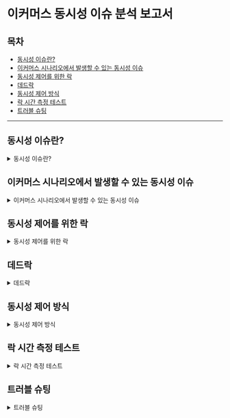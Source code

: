# 이커머스 동시성 이슈 분석 보고서

## 목차
- [동시성 이슈란?](#동시성-이슈란)
- [이커머스 시나리오에서 발생할 수 있는 동시성 이슈](#이커머스-시나리오에서-발생할-수-있는-동시성-이슈)
- [동시성 제어를 위한 락](#동시성-제어를-위한-락)
- [데드락](#데드락)
- [동시성 제어 방식](#동시성-제어-방식)
- [락 시간 측정 테스트](#락-시간-측정-테스트)
- [트러블 슈팅](#트러블-슈팅)

---

## 동시성 이슈란?
<details>
  <summary>동시성 이슈란?</summary>

동시성 이슈란 공유될 수 있는 하나의 자원에 대해 여러 트랜잭션, 스레드, 프로세스 또는 작업 등이 동시에 접근할 때 충돌이 일어나는 것을 의미합니다.

예를 들어, 하나의 자원이 속성으로 0이라는 값을 가지고 있을 때, 1씩 증가하는 요청을 여러 번 한다고 가정해봅시다.

만약 이 요청이 순차적으로 발생히여 충돌이 생기지 않는다고 하면 다음과 같이 수정됩니다. 

- A : 현재값(0) + 1 -> 1 로 업데이트
- B : 현재값(1) + 1 -> 2 로 업데이트
- C : 현재값(2) + 1 -> 3 로 업데이트
- ...

하지만, 이 요청이 순차적으로 발생한 게 아니라 동시에 발생한다면 다음과 같이 수정됩니다.

- A : 현재값(0) + 1 -> 1 로 업데이트
- A' : 현재값(0) + 1 -> 1 로 업데이트
- A'' : 현재값(0) + 1 -> 1 로 업데이트
- ...

이렇게 충돌이 발생하면 1씩 증가하는 요청을 아무리 여러 번 요청하더라도 그 값이 제대로 반영되지 않을 수 있기 때문에 동시성 이슈가 발생하지 않도록 제어하는 것은 굉장히 중요합니다.

이것을 보고 소위 '동시성 제어'라고 합니다.

</details>

## 이커머스 시나리오에서 발생할 수 있는 동시성 이슈

<details>
  <summary>이커머스 시나리오에서 발생할 수 있는 동시성 이슈</summary>

- 이커머스 시나리오 프로젝트에서도 동시성 이슈가 발생할 수 있는 솽황이 3가지 있습니다.

### 포인트 충전을 위해 포인트 레코드에 접근 - 낙관적 락 사용

포인트를 충전하는 상황에서 여러 번의 결제를 수행하더라도 1번만 포인트가 충전되는 문제 상황이 생길 수 있습니다.

- A : 현재 포인트(100) + 100 -> 200 으로 업데이트
- A' : 현재 포인트(100) + 100 -> 200 으로 업데이트
- A'' : 현재 포인트(100) + 100 -> 200 으로 업데이트


원래는 트랜잭션 안에서 PG 사 결제 승인을 요청하는 등의 상황을 생각해서 비관적 락이 더 적합하지 않을까 생각했는데, 팀원분들과 토론, 그리고 코치님의 피드백을 통해서 낙관적 락과 PG 사 요청을 같이 하는 게 더 좋다는 결론으로 바뀌었습니다.
<br>
토론 당시 제가 생각한 비관적 락의 근거입니다.
```
...
저는 포인트 충전이 현실상황에서는 어떻게 될까를 좀 고려해본 것 같아요
코드에서는 빠져 있지만 실제 포인트 충전을 한다는 것은 사용자의 카드나 현금을 결제한다는 것이고, 그 경우 PG 사에 해당 정보로 승인 요청을 보낼 수 있는 상황까지 오리라고 생각했습니다. 그러면 낙관적 락을 사용하고 100 번 요청을 동시에 받았을 때 PG 사에 100 번 요청이 날아가고, DB 는 한 번만 업데이트하게 되니 문제가 생기지 않을까 했어요.
토스 같은 PG 사는 멱등키를 사용해서 동시성 제어를 하는 방법도 마련해뒀지만, 좀 오래된 PG 사는 멱등키가 없는 경우도 있다고 알아서, 이러한 경우에 대비하여 검증하려는 의도가 있습니다. 한 마디로 PG 사 요청을 한 번만 하기 위해서에요.
비관적 락으로 한 레코드에 대한 접근을 한 번씩만 하게 제어하고, 트랜잭션 진입 후 결제키와 결제상태를 체크하면 PG 사에 요청을 보내기 전에 결제완료된 레코드임을 확인하고 예외를 던져 PG 사 요청을 막을 수 있을 것 같습니다.
근데 이러한 가정이 없다면 낙관적 락이 맞다는 생각이 드네요.
...
```

아래는 항해플러스 코치님의 멘토링 내용 일부입니다.
```
PG 와 같이 외부 의존성이 껴있는 경우, 낙관적 락을 활용해 구현한다면, 트랜잭션이 정상적으로 처리되었을 때만 PG 사에 요청을 보내는 방식을 활용해볼 수도 있을 것 같습니다. 예를 들면 아래와 같겠죠.
tx {
  잔액 조회
  잔액 차감
  ..
  결제 생성
}
PG 전송

다만 여기서 주의해야할 점은, 말씀해주신 것처럼 앞 단에서 트랜잭션 범위 내에서 결제가 정상적으로 생성된 경우만 "결제 시도" 에 성공한 것으로 간주해야하므로 이런 부분을 주의해서 구현해야 합니다.
오히려 이 경우는 결제와 예약에 영향을 줄 수 있는 시도가 동시에 발생할 수 있는 만큼 아래와 같이 각 자원에 대해 락을 적절히 설정하므로서 이점을 얻을 수 있을지? 등에 대해서 고려해보고, PG 전송에 대한 실패가 발생했을 때 재시도 전략 등을 세워 촘촘하게 비즈니스 컨트롤을 해볼 수 있을 것 같아요.
tx {
  예약 조회 + 검증 // 비관락 사용
  잔액 조회 + 차감 및 검증 // 낙관락 사용
  ..
  결제 생성
}
PG 전송
```

`트랜잭션(낙관적 락) -> 트랜잭션 종료 -> PG 전송 -> PG 검증하여 재시도, 보상 트랜잭션, 성공 등을 처리`하는 흐름으로 로직을 구성하면 됩니다.
<br>
비즈니스 로직 동안에는 '모든 로직'에서 트랜잭션이 보장되어야 하니까 PG 사 승인 요청도 트랜잭션 안에 있어야 한다, 라는 착각에 비관적 락을 사용했던 것입니다. 이번 프로젝트 통해 가장 크게 배운 것은 (분산락 사용도 있긴 하지만) **트랜잭션 범위를 적절하게 사용해야 한다**는 교훈 같습니다. 

### 주문/결제 시 - 포인트 감소를 위해 포인트 레코드에 접근 - 낙관적 락 사용

포인트를 사용하여 주문을 하는 상황에서 여러 번 주문을 했음에도 1번만 포인트가 사용되는 문제 상황이 생길 수 있습니다.

- B : 현재 포인트(1000) - 100 -> 900 으로 업데이트
- B' : 현재 포인트(1000) - 100 -> 900 으로 업데이트
- B'' : 현재 포인트(1000) - 100 -> 900 으로 업데이트

이 상황도 위와 마찬가지입니다. 사실 위의 코치님 피드백이 더 잘 설명되어 있지만, 포인트 감소 자체는 낙관적 락으로 하되, 같은 논리적 트랜잭션 안에서 재고 차감 등의 로직에는 비관적 락을 사용하면 전체 로직의 동시성 문제를 제어하면서 비관적 락의 단점인 대기시간도 줄일 수 있습니다.

### 주문/결제 시 - 재고 차감을 위해 재고 레코드에 접근 - 비관적 락 사용

1개 밖에 남지 않은 상품을 주문할 때 여러 번의 주문 모두가 구매에 성공하는 문제 상황이 생길 수 있습니다.

- C : 현재 재고수량(1) - 1 -> 0 으로 업데이트 && 주문 성공
- C' : 현재 재고수량(1) - 1 -> 0 으로 업데이트 && 주문 성공
- C'' : 현재 재고수량(1) - 1 -> 0 으로 업데이트 && 주문 성공

재고의 경우 상황이 좀 달라질 수 있습니다. 여러 건의 요청이 필요한 만큼 성공하기 위해서는 비관적 락이 더 효율적입니다.

예를 들어 100번의 총 10번의 재고 차감이 성공해야 하는 상황에서 낙관적 락을 적용하면 첫 시도에서는 1건 성공 99건 실패, 그 다음에는 1건 성공 98건 실패, 이런 식으로 처리하게 되어 10번 성공을 위해 955번의 요청 또는 재시도를 해야 합니다.

반면에 비관적 락을 사용하면 대기시간이 존재한다는 단점은 있지만, 타임아웃 이내에 100번의 요청 중 10번만 성공시키면 되기 때문에 더 적합하다고 볼 수 있습니다.

그리고 이와 더불어 최종적으로 분산락과 비관락을 같이 적용하여 도메인 별로 DB 가 분리된 분산 환경에서도 동시성을 제어할 수 있도록 했습니다.

분산락 적용은 [STEP12 브랜치](https://github.com/psam1017/hhplus-ecommerce/tree/STEP12)에 반영되어 있습니다.

</details>

## 동시성 제어를 위한 락

<details>
  <summary>동시성 제어를 위한 락</summary>

동시성 이슈를 해결하기 위해서는 락(Lock)이라는 개념을 사용합니다. 락은 공유 자원에 대한 접근을 제어하여 동시에 여러 프로세스나 스레드가 동일한 자원에 접근하는 것을 방지하는 메커니즘입니다. 이를 통해 데이터의 무결성을 유지하고 예기치 않은 충돌이나 오류를 예방할 수 있습니다.

### 낙관적 락과 비관적 락
락에는 낙관적 락과 비관적 락이 있습니다.

- 낙관적 락
  - 데이터 충돌이 드물다고 가정하고, 데이터 수정 시 충돌 여부를 검사하여 문제가 없으면 업데이트를 진행합니다.
  - 버전 번호 또는 타임스탬프를 이용하여 데이터 변경 여부를 확인합니다.
  - 락을 걸지 않기에 시스템 성능 저하가 적다는 장점이 있습니다.
  - 충돌이 발생하면 재시도 로직이 필요할 수 있으며, 동시에 여러 충돌이 발생하여 실패하면 10번 성공해야 할 게 7번만 성공하는 등 문제가 생길 수 있습니다.
  - 결과적으로 성공횟수에 비해 더 많은 로직을 수행해야 하므로 낭비가 발생할 수 있습니다.
  - 따라서 충돌이 드물거나, 또는 한 건만 성공하면 되는 경우 등의 상황에서 적합합니다.
- 비관적 락
  - 데이터 충돌이 빈번하다고 가정하고, 데이터에 접근할 때 락을 걸고 다른 작업을 접근하지 못 하게 막습니다.
  - java 의 synchronized, db 의 select ... for update 등 시스템적인 방법이 있습니다.
  - 데이터 충돌을 사전에 방지하여 안정성을 높일 수 있다는 장점이 있습니다.
  - 락에 따른 대기 시간이 발생하여 성능이 저하될 수 있습니다.
  - 충돌이 빈번하거나, 여러 건의 시도가 하나씩 성공해야 하는 경우 등의 상황에서 적합합니다.

</details>

## 데드락

<details>
  <summary>데드락</summary>

### 데드락의 개념

락에 의해 발생할 수 있는 사이드 이펙트로 데드락이라는 것이 있습니다. 데드락은 서로 다른 작업이 각자에게 필요로 하는 자원을 상대방이 소유하고 있어서 서로의 작업이 끝나기를 대기해버리는 상황입니다.

![데드락 이미지](https://github.com/user-attachments/assets/7d51cb86-5988-4b9f-8ac8-98ecdb98dd5f)

### 데드락 발생 요건

데드락은 아래 4가지 조건이 모두 만족되는 경우 발생될 수 있습니다. 참고로, 데드락은 비단 DB 만에서 발생하는 것이 아니라 컴퓨터 전반에서 발생할 수 있는 현상입니다. 이번 보고서에서는 DB 에서 발생하는 데드락에 초점을 두고 설명합니다.

1. 상호배제
    - 하나의 리소스는 한 번에 한 프로세스(스레드, 트랜잭션 등)만 사용할 수 있다. 즉, 그 리소스가 어떤 프로세스에 의해 잠금이 걸려있다.
    - 사용 중인 자원을 다른 프로세스가 요청하려면 그 자원에 대한 잠금이 해제될 때까지 기다려야 한다.
2. 점유와 대기
    - 한 프로세스가 한 개 이상의 리소스를 보유한 상태(점유)에서 다른 프로세스의 자원을 점유하기 위해 대기하고 있는 상황이다.
3. 비선점
    - 다른 프로세스가 점유한 자원을 강제로 가져올 수 없다. 즉, 그 프로세스가 자원에 대한 잠금을 해제할 때까지 기다려야 한다.
4. 순환 대기
    - 대기 중인 프로세스들이 서로를 기다리고 있어야 한다.

예를 들어, 언급한 재고 차감 상황에 데드락 발생 요건을 적용해보겠습니다.

트랜잭션이 TX1, TX2 로 2개가 있고, 상품은 A, B 2개가 있다고 가정해봅시다.

1. 상호배제
    - TX1 은 상품 A, B 를 잠급니다. 이때 비관적 락이 사용됩니다.
    - TX2 는 상품 A, B 를 잠급니다. 이때 역시 비관적 락이 사용됩니다.
2. 점유와 대기
    - TX1 은 상품 A 를 먼저 잠갔습니다. 그리고 이제 상품 B 를 잠글 차례입니다.
    - TX2 는 상품 B 를 먼저 잠갔습니다. 그리고 이제 상품 A 를 잠글 차례입니다.
    - 하지만 두 트랜잭션이 서로에게 필요한 상품을 잠갔기에 대기해야 하는 상황입니다.
3. 비선점
    - TX1 은 TX2 가 점유한 상품 B 를 강제로 가져올 수 없습니다.
    - 마찬가지로 TX2 는 TX1 이 점유한 상품 A 를 강제로 가져올 수 없습니다.
4. 순환 대기
    - TX1 과 TX2 는 각자에게 필요한 자원을 서로가 기다리고 있기 때문에 순환 대기 구조가 형성됩니다.

만약, 이 상황에서 서로가 동일한 시간 동안 락을 획득하지 못 한다면 두 트랜잭션 모두 실패로 끝나게 될 것입니다.

### 데드락 해결방법

데드락은 예방, 회피, 탐지&복구 등의 방법으로 해결할 수 있습니다.

이 중에서 회피 방법과 탐지&복구 방법은 데드락 회피를 위한 알고리즘적 접근이 필요하기에 필요 이상의 오버헤드라고 판단하고 예방 기법을 사용했습니다.
단, 예방기법은 불필요한 대기를 해야 하거나, 더 많은 시도를 해야 하는 등 자원낭비를 초래하는 방법이기에 항상 더 좋은 방법은 아닙니다.

데드락 예방기법은 4가지가 있습니다.
1. 상호배제 부정
    - 여러 트랜잭션이 동시에 자원에 접근하는 것을 허용하고, 충돌이 발생하는 경우 예외를 발생시키는 낙관적 락 방법이 있습니다.
    - 상품 재고는 여러 트랜잭션이 동시에 접근하고 충돌이 잦을 수 있기에 부적절하다고 판단했습니다.
    - 반면 포인트 충전을 여러 건의 요청 중에서도 한 건만 성공하면 되는 시나리오라고 생각하면 낙관적 락이 적합할 수 있습니다.
2. 점유 및 대기 부정
    - 필요로 하는 모든 자원을 한번에 획득하게 하면 가능합니다.
    - 처음에는 벌크 조회 쿼리에 락을 걸면 가능하리라 생각했지만, 현재 사용 중인 MySQL 에서는 정말로 그런지 찾아보니 공식문서에서는 "레코드를 조우한 순간"에 락을 건다고 합니다. 즉, 여러 건을 쿼리를 실행해도 내부적으로는 하나씩 레코드를 찾고 의도한 방식으로 락을 걸기에 불완전한 방법이라고 판단했습니다.
    - > InnoDB performs row-level locking in such a way that when it searches or scans a table index, it sets shared or exclusive locks on the index records it encounters. Thus, the row-level locks are actually index-record locks.
      <br> [MySQL - 17.7.1 InnoDB Locking](https://dev.mysql.com/doc/refman/8.4/en/innodb-locking.html#innodb-next-key-locks)
    - DB 락을 사용하는 상황에서는 아쉽지만, 분산락을 사용할 때 커넥션&분산락 데드락을 해소하기 위해 사용할 수 있습니다. 이는 아래 [커넥션과 분산락 데드락](#커넥션과-분산락-데드락)에 자세히 기록해두었습니다.
3. 비선점 부정
    - 자원의 선점을 허용하게 하면 가능합니다.
    - 하지만 트랜잭션 중간에 자원을 선점하게 되면 락을 거는 이유가 없어지기 때문에 최후의 수단으로 타임아웃을 설정하여 일정 시간 후 선점을 허용하도록 해야 합니다. 그러면 데드락이 지속되지 않고, 한 트랜잭션에서 롤백되고 락을 해제하면서 다른 트랜잭션에서 레코드를 선점할 수 있게 됩니다.
    - JPA 의 @QueryHint 를 사용하여 타임아웃을 설정했습니다.
    ```
    @Lock(LockModeType.PESSIMISTIC_WRITE)
    @QueryHints(
            @QueryHint(
                    name = "jakarta.persistence.lock.timeout",
                    value = "5000"
            )
    )
    ```
4. 순환 대기 부정
    - 접근 대상인 자원들을 선형으로 분류 및 고유번호를 할당하고, 각 트랜잭션이 자원에 접근할 때 각 고유번호를 한 쪽 방향으로 순차적으로 접근함으로써 가능합니다.
    - 조회 대상인 상품은 PK 가 BIGINT 단일 컬럼이고, AUTO_INCREMENT 가 적용되어 있어서 선형적인 고유번호를 만족하는 상황입니다.
    - 아래 코드와 같이 조회할 순서를 정렬하고 한 건씩 조회함으로써 순환 대기 부정을 달성할 수 있었습니다.
    ```
    public void deductStocks(Map<Long, Integer> itemIdStockAmountMap) {
        List<Long> itemIds = new ArrayList<>(itemIdStockAmountMap.keySet());
        Collections.sort(itemIds); // (1)
        for (Long itemId : itemIds) { // (2)
            ItemStock itemStock = itemStockRepository.findByItemIdWithLock(itemId).orElseThrow(NoSuchItemStockException::new);
            itemStock.deductStock(itemIdStockAmountMap.get(itemStock.getItem().getId()));
        }
    }
    ```
    - (1) 에서 상품 ID 를 오름차순으로 정렬하여, 순차적으로 접근할 수 있게 합니다.
    - (2) 에서는 (1) 에서 정렬한 오름차순으로만 조회를 하기 때문에 교착상태에 빠지는 것을 막을 수 있게 됩니다.

</details>

## 동시성 제어 방식

<details>
  <summary>동시성 제어 방식</summary>

### 스레드 락

자바에서 동시성 제어를 위해서 synchonized 와 Lock 두 가지를 사용해볼 수 있습니다.

#### synchronized

```
public class Counter {
    private int count = 0;

    public synchronized void increment() {
        count++;
    }

    public synchronized int getCount() {
        return count;
    }
}
```

- 장점
  - 키워드만으로 동기화가 가능하여 코드가 간결합니다.
  - 예외가 발생하더라도 자동으로 락이 해제됩니다.
- 단점
  - 고급 제어가 불가능하고 타임아웃 등이 불가능합니다.
- 복잡도
  - 구현이 가장 간단하고 복잡도가 낮습니다.
- 성능
  - 경쟁이 적은 경우에만 효율적입니다.
- 한계점
  - 하나의 애플리케이션 인스턴스 안에서만 제어가 가능합니다. 멀티 서버로 운영할 경우 동시성 제어가 불가능합니다.

#### Java Lock

```
import java.util.concurrent.locks.Lock;
import java.util.concurrent.locks.ReentrantLock;

public class Counter {
    private int count = 0;
    private Lock lock = new ReentrantLock();

    public void increment() {
        lock.lock();
        try {
            count++;
        } finally {
            lock.unlock();
        }
    }

    public int getCount() {
        lock.lock();
        try {
            return count;
        } finally {
            lock.unlock();
        }
    }
}
```

- 장점
  - 타임아웃 등이 가능합니다.
  - 락을 원하는 위치에 유연하게 설정할 수 있습니다.
- 단점
  - 락의 획득과 해제를 명시적으로 관리해야 합니다.
- 복잡도
  - 명시적인 락 관리가 필요합니다.
  - 접근하는 자원 하나에 대해서만 구체적으로 락을 걸어야 불필요한 자원 낭비를 막을 수 있습니다.
- 성능
  - 락 알고리즘을 적용할 수 있습니다.
  - 공정한 락으로 기아 상태를 방지할 수 있습니다.
- 한계점
    - 하나의 애플리케이션 인스턴스 안에서만 제어가 가능합니다. 멀티 서버로 운영할 경우 동시성 제어가 불가능합니다.

### DB 락 - 낙관적 락
```
import javax.persistence.*;
import lombok.Getter;
import lombok.NoArgsConstructor;

@Getter
@NoArgsConstructor
@Table(name = "users")
@Entity
public class User {

    @Id
    @GeneratedValue(strategy = GenerationType.IDENTITY)
    private Long id;

    private String name;

    @Version
    private Long version;
}
```

- 장점
  - 락을 사용하기 않기 때문에 데드락이 발생하지 않습니다.
  - 멀티 서버 환경에서도 동시성 제어가 가능합니다.
- 단점
  - 충돌 발생 시 재시도 로직이 필요할 수 있으며, 오버헤드 및 성능 저하로 이어질 수 있습니다.
- 복잡도
  - JPA 프레임워크를 사용할 경우 버전 관리 필드만 있으면 되기에 구현이 간단합니다.
  - 재시도 로직을 AOP 등으로 직접 구현해야 할 수 있습니다.
- 성능
  - 락 획득을 위한 대기가 없어 읽기 작업이 많은 경우 높은 성능을 발휘합니다.
  - 하지만 데이터 충돌이 잦은 수정 작업 등이 있다면 비효율적입니다.
- 한계점
  - 데이터 충돌이 잦은 경우 적합하지 않습니다.
  - 성공해야 할 요청이 마저 성공하지 못 해서 결국 비관적 락보다도 더 많은 자원을 사용해야 할 수 있습니다.
    - 언급했던 이커머스 시나리오에서 동시성 이슈가 발생할 수 있는 상황에서는, 비즈니스 로직 예외를 제외하면 각 요청들이 모두 성공해야 하기 때문에 적합하지 않습니다. 따라서 현재까지 구현된 이커머스 프로젝트에서 낙관적 락은 적용되지 않았습니다.
      - 포인트를 여러 번 충전하면 그 중 하나만 성공하는 게 아니라 모두 성공해야 합니다. 만약 정말로 모든 요청이 실수가 아니라 의도적으로 충전하려는 상황에서도 그렇고, PG 사를 거친 결제 승인 요청이 필요한 상황에서도 비관적 락으로 상태를 검증하기 위해 필요하다고 판단했습니다.
      > 만약 포인트만 충전하는 상황이라면, 낙관적 락으로 실수로 동시에 발생한 요청, 소위 "따닥"을 적은 리소스로 제어할 수 있습니다.
      > 
      > 하지만 실제 포인트 충전을 위해서는 PG 사에 결제 요청을 해야 할 거고, (그 경우 주문 아이디, 결제 키 등이 있다고 하더라도 같은 주문에 대하여)낙관적 락을 사용하면 각 요청이 아직 결제 완료 전 상태의 주문을 조회해서 PG 사에 여러 번 결제 승인이 요청될 수도 있습니다.
      > 
      > 이 경우까지 고려하면, 포인트 충전의 동시성 제어는 두 가지 방안이 있을 것 같습니다. 
      > 1) 낙관적 락과 PG 사 요청 시의 멱등키 사용. 단, PG 사에 따라 멱등키를 지원하지 않을 수도 있기에 PG 사에 따라 제약이 있을 수 있습니다.
      > 2) 비관적 락을 사용하면 동일한 주문 아이디에 대해서 PG 사 결제 승인 요청 전에 레코드 상태를 검증할 수 있고, PG 사가 멱등키를 지원하지 않아도 로직의 제어가 가능합니다.
      - 여러 번의 재고 차감 시도가 있을 때, 재고가 충분할 때는 모두 성공해야 합니다.
      - 여러 번의 포인트 차감 시도가 있을 때, 포인트가 충분할 때는 모두 성공해야 합니다.
  - 분산 DB 환경에서 여러 트랜잭션을 사용하게 되어 복잡도가 올라갈 수 있습니다.

### DB 락 - 비관적 락

- 장점
  - 다른 트랜잭션의 접근을 차단하여 강력한 일관성과 무결성을 보장합니다.
  - 데이터 수정과 충돌이 잦은 경우, 수많은 동시 요청에 대해 재시도를 하지 않아도 됩니다.
    - 예를 들어 낙관적 락을 사용하는 경우 재고 차감을 위해 10,000 번의 요청이 발생하면 1번의 요청만 발생하고, 다시 9,999 번의 요청이 모두 재시도되어야 하기 때문에 비효율적입니다.
- 단점
  - 데드락이 발생할 수 있기에 예방, 탐지, 복구 등 데드락 해결방법이 필요합니다.
  - 락 대기 시간으로 인해 성능이 저하될 수 있습니다.
- 복잡도
  - JPA 프레임워크를 사용할 경우 @Lock 을 사용하여 간단하게 구현할 수 있습니다.
  - 데드락 방지 로직이 필요합니다.
  - 적절한 범위의 락 사용이 필요합니다.
- 성능
  - 데이터 충돌이 잦은 경우 적합합니다.
  - 과도한 락 경합에 의해 성능이 저하될 수 있습니다.
- 한계점
  - 분산 DB 환경에서 일관성이 제공되지 않을 수 있습니다.

### 분산락

만약 우리가 제공하는 서비스의 애플리케이션 인스터스가 하나라면 Java Lock 으로 해결할 수도 있습니다. 하지만 인스턴스가 여러 개라면 일관된 락을 위해 DB Lock 을 사용할 필요가 있습니다.

마찬가지로 만약 DB 가 하나라면 DB Lock 으로 일관된 락을 제공할 수 있습니다. 하지만 만약 도메인 별로 DB 를 각각 구성한다면 DB Lock 도 부족할 수 있습니다.

근본적인 원인은 각 DB 별로 트랜잭션이 다르고, 다른 DB 의 트랜잭션 간에는 락이 공유되지 않는다는 점입니다.

서로 다른 DB 에 걸쳐서 이루어지는 전체 작업을 하나의 논리적인 트랜잭션으로 관리하고 전체 작업의 일관성을 보장해야 하는데, 이때 각 DB 간의 물리적 트랜잭션이 각각 정확하게 보장된다고 하더라도 서로 다른 서버나 DB 에서 일어나는 작업에 의한 롤백 등의 관리가 어려워집니다.

이를 극복하고자 동시성 제어를 관리하는 중앙집중식 서버를 통해 동시성 제어를 하는 전략을 분산락이라고 합니다.

분산락은 서로 다른 DB 에서 일어나는 작업들의 묶음인 논리적 트랜잭션의 진입점을 통제하는 역할을 하면서 일관성을 보장할 수 있습니다.

분산락으로 활용할 수 있는 기술은 여럿 있지만 대표적으로 Redis 와 Kafka 가 있습니다.

### Redis 의 RedLock

Redis 는 RedLock 이라고 하는 분산락을 제공합니다.

- 장점
  - NoSQL DB 로 간단한 구조를 가지고 있어 비교적 쉽게 구현이 가능합니다.
  - Lock Timeout 설정이 가능합니다.
  - Atomic 연산을 제공할 수 있습니다.
  - Pub/Sub 구조 사용으로 리소스를 절약할 수 있습니다.
    - Pub/Sub 은 락을 획득하는 방식 중 하나입니다. Pub 은 Publish, Sub 은 Subscribe 의 약자입니다. 락을 획득하려는 스레드는 락을 획득할 때까지 해당 키를 '구독(Subscribe)'하고 대기를 합니다. 그리고 레디스는 해당 키를 사용할 수 있는 순간이 오면, 구독하고 있는 스레드에게 알림을 이벤트로서 '발행(Publish)'해줍니다. 이렇게 하면 락을 획득하기 위한 경합 과정에서 과도한 요청이 발생하는 것을 줄일 수 있기에 이 방법을 많이 사용합니다.
    - 주로 대비되는 게 스핀락인데, 스핀락은 락을 획득할 때까지 일정시간의 대기 및 재요청을 반복하는 방식이기 때문에, 락 경합이 많을 수록 여러 스레드에서의 요청에 의한 부하가 크게 나타날 수 있습니다. 
    - Master-Slave 복제를 사용하여 단일 장애 지점 문제를 보완할 수 있습니다.
- 단점
  - 스냅샷을 사용할 수 있지만, 메모리 특성상 장애가 발생하여 데이터를 손실할 가능성이 있습니다.
- 복잡도
  - 설치 과정이 어렵지 않고, NoSQL 구조 DB 이기에 직관적으로 사용할 수 있습니다.
  - 락에 대한 키를 관리해야 합니다.
- 성능
  - 인메모리 기반으로 높은 성능을 제공하고, 빠르게 락을 제어할 수 있습니다.
- 한계점
  - 레디스는 단일 스레드에서 동작합니다. 따라서 복제를 위해서는 여러 개의 레디스 노드를 생성하게 되는데, 이 경우 동기화된 시계(synchronized clock)가 없기 때문에 클럭이 정확한 속도로 동작하지 않는 클럭 드리프트(Clock Drift) 현상으로 일관성이 지켜지지 않을 수 있습니다.
  - 애플리케이션 중단 또는 네트워크 지연, Java Garbage Collector 에 의한 시간 차이가 발생하여 동시성 이슈가 발생할 가능성이 있습니다.

(**한계점 참고** : [[Redis] 레디스가 제공하는 분산락(RedLock)의 특징과 한계](https://mangkyu.tistory.com/311))

### Kafka

카프카는 분산 메시지 플랫폼으로서 메시지 큐의 형태로 쓸 수도 있습니다. 이 경우 메시지 간의 순서를 보장할 수 있기 때문에 동시성 이슈가 발생하지 않도록 제어할 수 있습니다.

- 장점
  - 디스크 기반 저장으로 시스템 재시작 시에도 락 상태를 복원할 수 있습니다.
  - 브로커, 파티션을 확장하여 수평적 확장(Scale Out)이 가능합니다.
    - 분산환경에서 용이하게 사용할 수 있습니다.
    - 대용량 데이터를 처리해야 할 때도 원활하게 운영할 수 있습니다.
- 단점
  - 운영 관리가 복잡하고 전문 지식이 필요합니다.
  - 락 관리를 위해 도입하기에는 불필요한 기능들이 많아 시스템 리소스 사용량이 증가합니다.
  - 트랜잭션 범위 바깥에서 실패한 로직에 대한 복구 처리를 비롯한 락 구현을 직접 해야 합니다.
- 복잡도
  - 프로듀서, 컨슈머, 오프셋, 파티셔닝, 그리고 동일 키를 같은 큐에 보내기 위한 해싱 구현 등 설정 비용과 더불어 추가적인 모니터링 구현까지 해야 하므로 가장 높은 복잡도를 가집니다.
  - 로직 실패에 대한 추가 로직 구현이 필요하며, 알고리즘에 대한 높은 이해도가 필요합니다. 
    - 예를 들어, 애플리케이션은 로직을 수행하고 커밋을 함으로써, 카프카의 파티션을 타는 메시지들은 트랜잭션 범위를 벗어났으므로 실패되어야 할 데이터들을 직접 이전 상태로 복구시켜야 하며, 그 과정에서 발생한 예외에 대한 처리도 필요합니다.
- 성능
  - 대용량 데이터 처리에서도 원활하게 동작합니다.
  - 비동기 작업에 의한 지연이 발생할 수 있습니다.
- 한계점
  - 비동기 작업에 의해 실시간 처리가 어렵습니다.
  - 단점이 크다는 게 한계점이 될 수 있습니다. 구현 난이도가 쉽지 않기에 소규모 프로젝트에서 현실적으로 도입을 어려워하는 경우가 많습니다.

### Redisson

분산 환경을 고려하여 분산락을 구현하고자 합니다. 그리고 Kafka 의 구현 복잡도와 오버헤드를 감안하여 RedLock 을 적용하겠습니다.

Java 에는 RedLock 클라이언트로서 Redisson 이라는 라이브러리가 존재합니다. 구현 난이도도 낮은 편이며 조사했을 때 체감상 가장 많은 레퍼런스와 블로그 포스트가 존재했습니다. 이는 그만큼 사용자 층도 두텁다는 뜻이리라 생각합니다.

하지만 RedLock 에는 알고리즘적 한계가 있기 때문에 이후 시간적 여유가 허락된다면 Kafka 의 도입도 시도해보고자 합니다.

</details>

## 락 시간 측정 테스트

<details>
  <summary>락 시간 측정 테스트</summary>

> 시간 측정 테스트 코드는 STEP 12+ 브랜치에 반영되어 있습니다.
> 
> 전체 테스트 코드는 [여기](https://github.com/psam1017/hhplus-ecommerce/blob/STEP12%2B/src/test/java/hhplus/ecommerce/server/integration/infrastructure/lock/LockComparisionTest.java)를 참조해주세요.

언급된 여러 락 중에서, 제가 적용한 락은 낙관적 락, 비관적 락, 분산락 3가지였습니다.

스레드 락은 멀티 서버 환경에서 동시성을 제어할 수 없기에 적용 및 테스트할 가치를 느끼지 못 했습니다.

한편 카프카는 구현 난이도가 높아 이번에는 성능 비교 테스트를 생략했습니다.

```
    @DisplayName("동시 요청 횟수가 적을 때 락의 처리속도는 '낙관적 락 < 비관적 락 ~= 분산락' 으로 측정된다.")
    @Test
    void compareLockWithFewRequest() throws InterruptedException {
        // given
        int tryCount = 5;
        long millis = 100;
        Point point = createPoint();

        // when 1 - 낙관적 락
        ExecutorService executorService = Executors.newFixedThreadPool(tryCount);
        CountDownLatch startLatch1 = new CountDownLatch(1);
        CountDownLatch endLatch1 = new CountDownLatch(tryCount);

        for (int i = 0; i < tryCount; i++) {
            executorService.execute(() -> {
                try {
                    startLatch1.await();
                    pointFinder.findWithOptimisticLock(point.getId(), millis);
                } catch (InterruptedException e) {
                    throw new RuntimeException(e);
                } finally {
                    endLatch1.countDown();
                }
            });
        }

        long startMillis = System.currentTimeMillis();
        startLatch1.countDown();
        endLatch1.await();
        long optimisticLockDuration = System.currentTimeMillis() - startMillis;

        // when 2 - 비관적 락
        CountDownLatch startLatch2 = new CountDownLatch(1);
        CountDownLatch endLatch2 = new CountDownLatch(tryCount);

        for (int i = 0; i < tryCount; i++) {
            executorService.execute(() -> {
                try {
                    startLatch2.await();
                    pointFinder.findWithPessimisticLock(point.getId(), millis);
                } catch (InterruptedException e) {
                    throw new RuntimeException(e);
                } finally {
                    endLatch2.countDown();
                }
            });
        }

        startMillis = System.currentTimeMillis();
        startLatch2.countDown();
        endLatch2.await();
        long pessimisticLockDuration = System.currentTimeMillis() - startMillis;

        // when 3 - 분산락
        CountDownLatch startLatch3 = new CountDownLatch(1);
        CountDownLatch endLatch3 = new CountDownLatch(tryCount);

        for (int i = 0; i < tryCount; i++) {
            executorService.execute(() -> {
                try {
                    startLatch3.await();
                    pointFinder.findWithDistributionLock(point.getId(), millis);
                } catch (InterruptedException e) {
                    throw new RuntimeException(e);
                } finally {
                    endLatch3.countDown();
                }
            });
        }

        startMillis = System.currentTimeMillis();
        startLatch3.countDown();
        endLatch3.await();
        long distributionLockDuration = System.currentTimeMillis() - startMillis;

        // then
        assertThat(optimisticLockDuration).isLessThan(pessimisticLockDuration);
        assertThat(optimisticLockDuration).isLessThan(distributionLockDuration);
    }
```

테스트 의도는 다음과 같습니다.

어떤 레코드를 가져올 때마다 의도적으로 시간지연을 발생시킵니다. 위 테스트에서는 일괄적으로 0.1 초의 지연이 적용되어 있습니다.
  1) 낙관적 락은 서로의 작업을 대기하지 않으므로 0.1초의 지연이 중첩되어 적용될 것이라 예상했습니다.
  2) 비관적 락은 서로의 작업을 대기하므로 0.1초의 지연이 중첩되지 않고 요청 횟수 만큼 지연될 것이라 예상했습니다.
  3) 분산락의 성능을 측정한 과정이 재밌습니다.
      1) 분산락을 걸고, 트랜잭션 안에서는 DB 락을 낙관적 락으로 조회를 하더라도 분산락을 기다리는 시간이 있기 때문에 비관적 락과 동일한, 혹은 초과한 지연이 발생할 것이라 예상했습니다.
      2) 분산락을 걸고, 트랜잭션 안에서는 DB 락을 비관적 락으로 조회하면 비관적 락 행동에 추가로 분산락 획득 및 반납 과정이 생기기 때문에 무조건 비관적 락보다 확실하게 긴 지연이 발생할 것이라 예상했습니다.

위 테스트를 @RepeatedTest 를 사용해서 100번 정도 돌려보았고, 위의 추측 중 낙관적 락과 비관적 락에 대한 추측은 예상대로였습니다.
  - 테스트 주석 (1) 의 결과로, 낙관적 락은 언제나 비관적 락보다 조회 시간이 빨랐습니다. 약 0.1xx초 정도의 시간이 걸렸습니다.
  - 테스트 주석 (2) 의 결과로, 낙관적 락은 언제나 분산락보다 조회 시간이 빨랐습니다. 약 0.5xx초 정도의 시간이 걸렸습니다.

하지만 테스트 주석 (3) 의 결과, 비관적 락이 무조건 분산락보다 빠르다고는 할 수 없음을 확인할 수 있었습니다.
  - 분산락(낙관적 락) 테스트 결과, 100번에 1번 정도는 분산락이 더 빠르게 시간이 측정되었습니다. 낙관적 락은 DB 에 레코드를 잠그지 않고 바로 조회하기 때문에 어느 정도 기대와 다를 수는 있겠다고 내심 생각하고 있었습니다.
  ![lock-comparision-1](https://github.com/user-attachments/assets/0fd9db6d-6a17-4ddd-aaf3-af2d9244d8e5)

  - 분산락(비관적 락) 테스트 결과, 기대했던 것과 달리 여전히 100번에 1번 정도는 분산락이 더 빠르게 시간이 측정되었습니다. 비록 분산락 내부 트랜잭션에서도 비관적 락을 사용했음에도 불구하고 말이죠.
  ![lock-comparision-2](https://github.com/user-attachments/assets/9c0a7f44-015c-424d-b3c0-a61efb0d4ae9)

그러한 가정 하에 두 방식의 조회 성능은, 적은 수의 동시 요청 하에서 가끔은 Java 의 System.currentTimeMillis() 의 오차보다 더 적게 차이가 날 정도로 미비하다는 결론을 도출했습니다.

그렇다면, 요청 수를 늘리게 되면 어떨까요? 사실 위 테스트 한 번으로 끝내려고 했는데, 영 찝찝한 마음에 다음 테스트도 추가해봤습니다.

```
    @DisplayName("동시 요청 횟수가 많을 때 락의 처리속도는 '낙관적 락 < 비관적 락 < 분산락' 으로 측정된다.")
    @Test
    void compareLock() throws InterruptedException {
        // given
        int tryCount = 200;
        int repeatCount = 5;
        Point point = createPoint();

        // when 1 - 낙관적 락
        ExecutorService executorService = Executors.newFixedThreadPool(tryCount);
        CountDownLatch startLatch1 = new CountDownLatch(1);
        CountDownLatch endLatch1 = new CountDownLatch(tryCount);

        for (int i = 0; i < tryCount; i++) {
            executorService.execute(() -> {
                try {
                    startLatch1.await();
                    for (int j = 0; j < repeatCount; j++) {
                        pointFinder.findWithOptimisticLock(point.getId());
                    }
                } catch (InterruptedException e) {
                    throw new RuntimeException(e);
                } finally {
                    endLatch1.countDown();
                }
            });
        }

        long startMillis = System.currentTimeMillis();
        startLatch1.countDown();
        endLatch1.await();
        long optimisticLockDuration = System.currentTimeMillis() - startMillis;

        // when 2 - 비관적 락
        CountDownLatch startLatch2 = new CountDownLatch(1);
        CountDownLatch endLatch2 = new CountDownLatch(tryCount);

        for (int i = 0; i < tryCount; i++) {
            executorService.execute(() -> {
                try {
                    startLatch2.await();
                    for (int j = 0; j < repeatCount; j++) {
                        pointFinder.findWithPessimisticLock(point.getId());
                    }
                } catch (InterruptedException e) {
                    throw new RuntimeException(e);
                } finally {
                    endLatch2.countDown();
                }
            });
        }

        startMillis = System.currentTimeMillis();
        startLatch2.countDown();
        endLatch2.await();
        long pessimisticLockDuration = System.currentTimeMillis() - startMillis;

        // when 3 - 분산락
        CountDownLatch startLatch3 = new CountDownLatch(1);
        CountDownLatch endLatch3 = new CountDownLatch(tryCount);

        for (int i = 0; i < tryCount; i++) {
            executorService.execute(() -> {
                try {
                    startLatch3.await();
                    for (int j = 0; j < repeatCount; j++) {
                        pointFinder.findWithDistributionLock(point.getId());
                    }
                } catch (InterruptedException e) {
                    throw new RuntimeException(e);
                } finally {
                    endLatch3.countDown();
                }
            });
        }

        startMillis = System.currentTimeMillis();
        startLatch3.countDown();
        endLatch3.await();
        long distributionLockDuration = System.currentTimeMillis() - startMillis;

        // then
        assertThat(optimisticLockDuration).isLessThan(pessimisticLockDuration);
        assertThat(optimisticLockDuration).isLessThan(distributionLockDuration);
        assertThat(pessimisticLockDuration).isLessThan(distributionLockDuration);
    }
```

이번에는 1000번의 요청이 발생하는 경우에 대한 락의 성능을 측정해봤습니다. 스레드 개수는 톰캣 기본 스레드인 200개와 동일하게 맞췄고, 각 스레드가 5번씩 요청하게 하여 총 1,000번의 요청이 발생하도록 했습니다.

![lock-comparision-3](https://github.com/user-attachments/assets/2575f0d9-33bc-4056-8bbc-e6ecc8b60d55)

테스트 결과, 각 스레드 처리 시간의 총 합은 "낙관적 락 < 비관적 락 < 분산락" 처럼 나타났습니다.

특히 낙관적 락, 비관적 락보다 분산락의 처리 시간이 비교적 크게 나타났습니다. 요청이 적을 때 모두 큰 차이가 없었으나, 요청이 많아지면 외부시스템인 레디스를 활용한 분산락이 분명하게 처리 시간이 더 오래 걸린다는 것을 확인할 수 있었습니다.

</details>

## 트러블 슈팅

<details>
  <summary>트러블 슈팅</summary>

- 이 내용은 분산락을 적용하는 과정에서 겪은 문제를 정리한 내용입니다. 분산락 적용은 STEP12 브랜치에 적용되어 있기에 자세한 코드 확인이 필요하신 분은 [STEP12 브랜치](https://github.com/psam1017/hhplus-ecommerce/tree/STEP12)를 참고해주세요.

### 커넥션과 분산락 데드락

- 최종 포인트 충전 및 사용 로직은 분산락을 적용하지 않고 낙관적 락만 적용했습니다. 실제 최종 코드와 다름을 참고해주세요.
  - 분산락은 Pub/Sub 패턴으로 대기를 강제하게 되어 낙관적 락 사용이 어려워집니다.
  - 포인트 DB 가 분리되어 있다고 하더라도 분산락을 사용하지 않음으로 발생할 수 있는 사이드 이펙트를 찾지 못해 처음에 적용했던 분산락을 다시 제거했습니다.
  - 그래도 아래 또 다른 트러블 슈팅인 [보상 트랜잭션](#보상-트랜잭션)과 이어지는 내용이니 먼저 읽고 가시면 좋습니다:)

#### 문제 현상

포인트 충전 및 사용하는 로직에서 분산락을 적용하고 '10건'의 동시 충전 요청을 하는 통합테스트를 작성해본 결과 타임아웃 예외가 발생했습니다.

![trouble-shoot-1](https://github.com/user-attachments/assets/0016387a-13b6-4972-b4e3-23e55b517f9b)

#### 원인 분석

로그를 추적해본 결과 DB 데이터와 관련된 분산락을 획득하는 과정 자체는 문제가 없는데, 커넥션이 부족한 상황에서 새로운 커넥션을 요구하기에 데드락이 발생한 것입니다.

![trouble-shoot-2](https://github.com/user-attachments/assets/04a65950-4dfa-427a-89cf-c2c11180bded)

혹시나 해서 커넥션 개수를 기본 '10개' 에서 '20개'로 바꿔보니 통과하는 것을 확인했습니다. 커넥션 부족이 발생한 이유는 분산락을 획득하는 과정에서 트랜잭션 전파 속성을 REQUIRES_NEW 로 설정했었는데, 10건의 요청이 각자 10개의 커넥션을 하나씩 획득한 상태에서 새로운 커넥션을 요구했기 때문입니다.

트랜잭션 전파 속성으로 REQUIRES_NEW 로 설정해야 하는 이유는 락의 일관성 보장을 위한 것입니다.

![lock-after-tx](https://github.com/user-attachments/assets/a6978dd1-2f62-47a4-992d-3685d7a7d2ed)

그림에서 보이는 것과 같이 락을 획득하기 전에 트랜잭션이 시작되면 같은 상태(시점)의 레코드를 조회하고 이를 변경하기 때문에 동시성 이슈가 발생할 수 있습니다.

![lock-before-tx](https://github.com/user-attachments/assets/50c1dcf6-2e14-4b09-aab6-30d42773a36c)

이를 막기 위해서는 락을 획득한 이후 새로운 트랜잭션을 시작하고 이를 커밋(롤백)한 다음 락을 해제해야 하기 때문에 이를 위한 안전장치로써 트랜잭션 전파 속성을 REQUIRES_NEW 로 설정했습니다.

#### 문제 해결

![trouble-shoot-3](https://github.com/user-attachments/assets/933fbdab-b023-456a-90b7-f907c820ceec)

```
서비스 tx {
    락 획득{
        메서드 tx {
            // 로직 실행
        }
    }
}
```

저의 이전 코드는 위와 같았습니다. 서비스 클래스 위에 @Transactional 이 적용되어 있습니다. 즉 모든 메서드가 커넥션을 획득하게 됩니다. 그리고 usePoint 메서드는 호출되면 새로운 트랜잭션을 시작하여 커넥션을 획득하려고 합니다.

한 스레드가 서비스 로직에 진입하고 메서드를 호출할 때 AOP 로 새로운 커넥션을 획득하려는 상황에서 다른 스레드에서 서비스 로직에 진입하여 이미 커넥션을 확보했다면, 결과적으로 락을 획득하지 못한 스레드는 락 해제를 기다리고, 락을 획득한 스레드는 커넥션을 기다리는 교착상태가 발생하게 됩니다.

![trouble-shoot-4](https://github.com/user-attachments/assets/950ed4a1-69c2-484b-bb97-263e5e193097)

```
서비스 {
    락 획득 {
        메서드 tx {
            // 로직 실행
        }
    }
}
```

위의 테스트에서 했던 것처럼 커넥션을 늘릴 수도 있겠지만, 하나의 로직에서 얼마나 많은 커넥션을 요청하게 될 지 예측할 수 없는 상황에서 이 방법은 현실적이지 못 합니다.

저는 서비스 클래스에 적용되었던 @Transactional 을 문제를 해결했습니다. 이는 데드락 해소 기법 중에서도 점유 및 대기 부정 사례에 해당합니다. 로직 수행 전에 필요한 자원을 모두 확보할 수 있도록 필요로 하는 자원인 DB 커넥션 개수를 최적화함으로써 데드락을 예방했기 때문입니다.

### 보상 트랜잭션

#### 문제 현상

이제 커넥션&분산락 데드락을 해결했으니 과제를 끝낼 수 있겠다! 하는 희망과 함께 주문 분산락을 적용하려고 했는데, 트랜잭션 최소화에 의한 문제가 바로 생겼습니다.

하나의 논리적 트랜잭션 안에서, 분산락 사용을 위해 (propagation = REQUIRES_NEW 속성으로 획득한)새로운 트랜잭션이 커밋되고 나면, 익셉션 발생에 의한 자동 롤백이 되지 않는다는 것입니다.

이전까지는 @Service 와 @Transactional 을 무조건 함께 사용했었는데, 하나의 논리적 트랜잭션 안에서 퍼사드 패턴으로 여러 서비스를 각각의 물리적 트랜잭션을 가지게 하면서 호출하니, 해당 트랜잭션들이 커밋된 이후 발생하고 나면 이를 롤백할 방법을 못 찾은 것입니다.

#### 원인 분석

```
결제 시작 {
    tx1 : 재고 차감();
    tx2 : 포인트 차감();
    tx3 : 주문 생성();
    !예외 발생!
}
```

언급한 대로 각각의 로직들은 트랜잭션이 종료됨과 동시에 커밋을 하기 때문에 예외가 생겨도 롤백이 되지 않습니다.

#### 문제 해결

멘탈이 흔들리던 상황에서 문득 코치님이 멘토링 시간에 '보상 트랜잭션'이라는 언급을 했던 게 기억이 났습니다. 제가 분산락 적용하다가 새로운 트랜잭션이 커밋하면 어떻게 롤백하냐, 라는 질문을 하다가 들은 답변이었는데 그때는 보상 트랜잭션이 그냥 코치님 개인만의 표현 같은 건줄 알았습니다.

혹시나 해서 검색해보니 보상 트랜잭션이라는 개념과 패턴이 존재한다는 것을 깨달았습니다. 보상 트랜잭션은 일련의 작업 중 일부가 실패했을 때, 이전 작업들을 복구시키기 위해 수행되는 트랜잭션입니다.

분산락을 적용하는 여러 블로그 포스트들이 대부분 저와 같은 상황을 겪고 있었기에 해결방법을 찾기도 용이했습니다.

```
public Long createOrder(OrderCommand.CreateOrder command) {

    Deque<Runnable> compensationActions = new ArrayDeque<>();

    try {
        return processOrder(command, compensationActions);
    } catch (Exception e) {
        while (!compensationActions.isEmpty()) {
            try {
                compensationActions.pop().run();
            } catch (Exception e2) {
                // 로그 기록, 추가 보상 작업, 알림 전송, 모니터링 시스템 연동 등
                log.error("compensation action failed", e2);
            }
        }
        throw e;
    }
}

private Long processOrder(OrderCommand.CreateOrder command, Deque<Runnable> compensationActions) {
    Set<Long> itemIds = command.toItemIds();
    Map<Long, Integer> itemIdStockAmountMap = command.toItemMap();
    User user = userService.getUser(command.userId());
    List<Item> items = itemService.findItems(itemIds);

    for (Long itemId : itemIdStockAmountMap.keySet()) {
        ItemStock itemStock = itemService.getItemStockByItemId(itemId);
        itemService.deductStock(itemStock.getId(), itemIdStockAmountMap.get(itemId));
        compensationActions.push(() -> itemService.restoreStock(itemStock.getId(), itemIdStockAmountMap.get(itemId)));
    }

    Point point = pointService.getPointByUserId(command.userId());
    int usedPoint = pointService.usePoint(point.getId(), items, itemIdStockAmountMap);
    compensationActions.push(() -> pointService.chargePoint(point.getId(), usedPoint));

    Order order = orderService.createOrderAndItems(command, user, items);
    compensationActions.push(() -> orderService.cancelOrder(order.getId()));

    cartService.deleteCartItems(command.userId(), itemIds);

    orderDataPlatform.saveOrderData(itemIdStockAmountMap);

    return order.getId();
}
```

위에서 보이는 것과 같이 compensationActions 라는 데크를 생성합니다.
  - 참고로 Deque 는 스택처럼 사용하려는 의도인데, Stack 객체를 사용하지 않는 이유는, Stack 의 메서드들이 synchronized 를 사용해서 성능 저하 우려가 있기 때문입니다.

기존 코드에는 성공 로직 밖에 없었으나, 이 코드에서는 실패 시 이를 복구하는 로직이 필요한 데마다 보상 트랜잭션 메서드를 compensationActions 에 담습니다.

이후 정말로 예외가 발생하는 경우 이 메서드들이 실행하여 논리적 트랜잭션의 종료 전에 데이터들을 복구합니다.

한 가지 아쉬운 점은, 제가 구현한 코드는 보상 트랜잭션에서 발생한 실패에 대한 핸들링이 부족하다는 것입니다. 따라서 로깅, 추가로직 구현, 알림 전송, 모니터링 시스템 구현 등의 방법으로 보상 트랜잭션의 실패에 대응할 체계를 구축할 필요가 있습니다.

```
@DisplayName("주문 생성 이후에 로직이 실패하면 트랜잭션 보상 로직으로 주문을 취소하고 포인트와 재고를 복원시킬 수 있다.")
@Test
void createOrder_withFailure() {
    // mock
    willThrow(new RuntimeException())
            .given(orderDataPlatform).saveOrderData(Mockito.anyMap());

    // given
    User user = createUser("testUser");
    Point point = createPoint(50000, user);
    Item item1 = createItem("item1", 1000);
    createItemStock(10, item1);
    Item item2 = createItem("item2", 2000);
    createItemStock(20, item2);

    OrderCommand.CreateOrder command = new OrderCommand.CreateOrder(
            user.getId(),
            List.of(
                    new OrderCommand.CreateOrderItem(item1.getId(), 10),
                    new OrderCommand.CreateOrderItem(item2.getId(), 20)
            ));

    // when
    // then
    assertThatThrownBy(() -> orderFacade.createOrder(command))
            .isInstanceOf(RuntimeException.class);

    assertThat(orderJpaRepository.findAll()).isEmpty();
    assertThat(orderItemJpaRepository.findAll()).isEmpty();

    point = pointJpaRepository.findById(point.getId()).orElseThrow();
    assertThat(point.getAmount()).isEqualTo(50000);

    List<ItemStock> itemStocks = itemStockJpaRepository.findAll();
    assertThat(itemStocks).hasSize(2)
            .extracting(is -> tuple(is.getId(), is.getAmount()))
            .containsExactlyInAnyOrder(
                    tuple(item1.getId(), 10),
                    tuple(item2.getId(), 20)
            );
}
```

보상 트랜잭션 로직은 TDD 로 구현하고, 이후 OrderFacade#createOrder 로직 수행 중에 발생하는 예외에 데이터들이 복구가 되는지를 확인하는 테스트 코드를 작성하여 보상 트랜잭션의 동작을 검증할 수 있었습니다.

</details>
